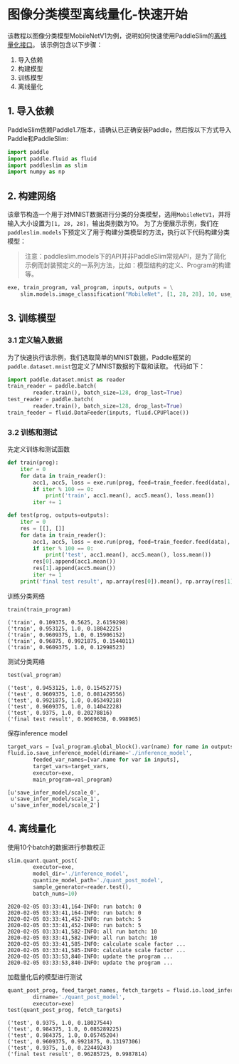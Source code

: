 # 图像分类模型离线量化-快速开始

该教程以图像分类模型MobileNetV1为例，说明如何快速使用PaddleSlim的[离线量化接口](https://github.com/PaddlePaddle/PaddleSlim/blob/develop/docs/docs/api/quantization_api.md)。 该示例包含以下步骤：

1. 导入依赖
2. 构建模型
3. 训练模型
4. 离线量化

## 1. 导入依赖
PaddleSlim依赖Paddle1.7版本，请确认已正确安装Paddle，然后按以下方式导入Paddle和PaddleSlim:


```python
import paddle
import paddle.fluid as fluid
import paddleslim as slim
import numpy as np
```

## 2. 构建网络
该章节构造一个用于对MNIST数据进行分类的分类模型，选用`MobileNetV1`，并将输入大小设置为`[1, 28, 28]`，输出类别数为10。               为了方便展示示例，我们在`paddleslim.models`下预定义了用于构建分类模型的方法，执行以下代码构建分类模型：

>注意：paddleslim.models下的API并非PaddleSlim常规API，是为了简化示例而封装预定义的一系列方法，比如：模型结构的定义、Program的构建等。


```python
exe, train_program, val_program, inputs, outputs = \
    slim.models.image_classification("MobileNet", [1, 28, 28], 10, use_gpu=True)
```

## 3. 训练模型

### 3.1 定义输入数据

为了快速执行该示例，我们选取简单的MNIST数据，Paddle框架的`paddle.dataset.mnist`包定义了MNIST数据的下载和读取。
代码如下：


```python
import paddle.dataset.mnist as reader
train_reader = paddle.batch(
        reader.train(), batch_size=128, drop_last=True)
test_reader = paddle.batch(
        reader.train(), batch_size=128, drop_last=True)
train_feeder = fluid.DataFeeder(inputs, fluid.CPUPlace())
```

### 3.2 训练和测试
先定义训练和测试函数


```python
def train(prog):
    iter = 0
    for data in train_reader():
        acc1, acc5, loss = exe.run(prog, feed=train_feeder.feed(data), fetch_list=outputs)
        if iter % 100 == 0:
            print('train', acc1.mean(), acc5.mean(), loss.mean())
        iter += 1

def test(prog, outputs=outputs):
    iter = 0
    res = [[], []]
    for data in train_reader():
        acc1, acc5, loss = exe.run(prog, feed=train_feeder.feed(data), fetch_list=outputs)
        if iter % 100 == 0:
            print('test', acc1.mean(), acc5.mean(), loss.mean())
        res[0].append(acc1.mean())
        res[1].append(acc5.mean())
        iter += 1
    print('final test result', np.array(res[0]).mean(), np.array(res[1]).mean())
```

训练分类网络


```python
train(train_program)
```

    ('train', 0.109375, 0.5625, 2.6159298)
    ('train', 0.953125, 1.0, 0.18042225)
    ('train', 0.9609375, 1.0, 0.15906152)
    ('train', 0.96875, 0.9921875, 0.1544011)
    ('train', 0.9609375, 1.0, 0.12998523)


测试分类网络


```python
test(val_program)
```

    ('test', 0.9453125, 1.0, 0.15452775)
    ('test', 0.9609375, 1.0, 0.081429556)
    ('test', 0.9921875, 1.0, 0.05349218)
    ('test', 0.9609375, 1.0, 0.14042228)
    ('test', 0.9375, 1.0, 0.20278816)
    ('final test result', 0.9669638, 0.998965)


保存inference model


```python
target_vars = [val_program.global_block().var(name) for name in outputs]
fluid.io.save_inference_model(dirname='./inference_model',
        feeded_var_names=[var.name for var in inputs],
        target_vars=target_vars,
        executor=exe,
        main_program=val_program)
```




    [u'save_infer_model/scale_0',
     u'save_infer_model/scale_1',
     u'save_infer_model/scale_2']



## 4. 离线量化

使用10个batch的数据进行参数校正


```python
slim.quant.quant_post(
        executor=exe,
        model_dir='./inference_model',
        quantize_model_path='./quant_post_model',
        sample_generator=reader.test(),
        batch_nums=10)
```

    2020-02-05 03:33:41,164-INFO: run batch: 0
    2020-02-05 03:33:41,164-INFO: run batch: 0
    2020-02-05 03:33:41,452-INFO: run batch: 5
    2020-02-05 03:33:41,452-INFO: run batch: 5
    2020-02-05 03:33:41,582-INFO: all run batch: 10
    2020-02-05 03:33:41,582-INFO: all run batch: 10
    2020-02-05 03:33:41,585-INFO: calculate scale factor ...
    2020-02-05 03:33:41,585-INFO: calculate scale factor ...
    2020-02-05 03:33:53,840-INFO: update the program ...
    2020-02-05 03:33:53,840-INFO: update the program ...


加载量化后的模型进行测试


```python
quant_post_prog, feed_target_names, fetch_targets = fluid.io.load_inference_model(
        dirname='./quant_post_model',
        executor=exe)
test(quant_post_prog, fetch_targets)
```

    ('test', 0.9375, 1.0, 0.18027544)
    ('test', 0.984375, 1.0, 0.085289225)
    ('test', 0.984375, 1.0, 0.05745204)
    ('test', 0.9609375, 0.9921875, 0.13197306)
    ('test', 0.9375, 1.0, 0.22449243)
    ('final test result', 0.96285725, 0.9987814)
